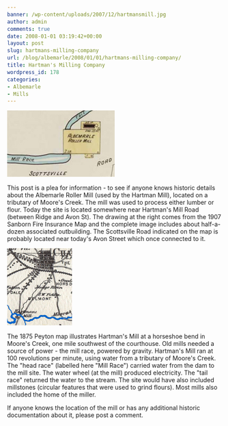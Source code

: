 ```yaml
---
banner: /wp-content/uploads/2007/12/hartmansmill.jpg
author: admin
comments: true
date: 2008-01-01 03:19:42+00:00
layout: post
slug: hartmans-milling-company
url: /blog/albemarle/2008/01/01/hartmans-milling-company/
title: Hartman's Milling Company
wordpress_id: 178
categories:
- Albemarle
- Mills
---
```




![1907 Sanborn Map](/wp-content/uploads/2007/12/hartmansmill.jpg)

This post is a plea for information - to see if anyone knows historic details about the Albemarle Roller Mill (used by the Hartman Mill), located on a tributary of Moore's Creek.  The mill was used to process either lumber  or flour. Today the site is located somewhere near Hartman's Mill Road (between Ridge and Avon St). The drawing at the right comes from the 1907 Sanborn Fire Insurance Map and the complete image includes about half-a-dozen associated outbuilding. The Scottsville Road indicated on the map is probably located near today's Avon Street which once connected to it.



![Peyton Map 1875](/wp-content/uploads/2007/12/hartman1875.jpg)

The 1875 Peyton map illustrates Hartman's Mill at a horseshoe bend in Moore's Creek, one mile southwest of the courthouse. Old mills needed a source of power - the mill race, powered by gravity. Hartman's Mill ran at 100 revolutions per minute, using water from a tributary of Moore's Creek. The "head race" (labelled here "Mill Race") carried water from the dam to the mill site. The water wheel (at the mill) produced electricity. The "tail race" returned the water to the stream. The site would have also included millstones (circular features that were used to grind flours). Most mills also included the home of the miller.

If anyone knows the location of the mill or has any additional historic documentation about it, please post a comment.
